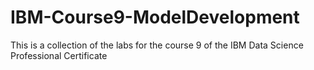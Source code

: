 # IBM-Course9-ModelDevelopment

This is a collection of the labs for the course 9 of the IBM Data Science Professional Certificate
